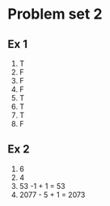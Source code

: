 # Problem set 2
## Ex 1
1. T
2. F
3. F
4. F
5. T
6. T
7. T
8. F

## Ex 2
1. 6
2. 4
3. 53 -1 + 1 = 53
4. 2077 - 5 + 1 = 2073
